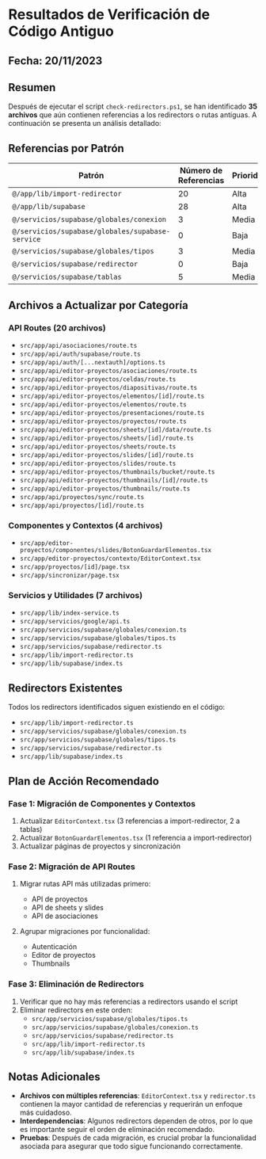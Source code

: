 # Resultados de Verificación de Código Antiguo

## Fecha: 20/11/2023

## Resumen

Después de ejecutar el script `check-redirectors.ps1`, se han identificado **35 archivos** que aún contienen referencias a los redirectors o rutas antiguas. A continuación se presenta un análisis detallado:

## Referencias por Patrón

| Patrón | Número de Referencias | Prioridad |
|--------|----------------------|-----------|
| `@/app/lib/import-redirector` | 20 | Alta |
| `@/app/lib/supabase` | 28 | Alta |
| `@/servicios/supabase/globales/conexion` | 3 | Media |
| `@/servicios/supabase/globales/supabase-service` | 0 | Baja |
| `@/servicios/supabase/globales/tipos` | 3 | Media |
| `@/servicios/supabase/redirector` | 0 | Baja |
| `@/servicios/supabase/tablas` | 5 | Media |

## Archivos a Actualizar por Categoría

### API Routes (20 archivos)

- `src/app/api/asociaciones/route.ts`
- `src/app/api/auth/supabase/route.ts`
- `src/app/api/auth/[...nextauth]/options.ts`
- `src/app/api/editor-proyectos/asociaciones/route.ts`
- `src/app/api/editor-proyectos/celdas/route.ts`
- `src/app/api/editor-proyectos/diapositivas/route.ts`
- `src/app/api/editor-proyectos/elementos/[id]/route.ts`
- `src/app/api/editor-proyectos/elementos/route.ts`
- `src/app/api/editor-proyectos/presentaciones/route.ts`
- `src/app/api/editor-proyectos/proyectos/route.ts`
- `src/app/api/editor-proyectos/sheets/[id]/data/route.ts`
- `src/app/api/editor-proyectos/sheets/[id]/route.ts`
- `src/app/api/editor-proyectos/sheets/route.ts`
- `src/app/api/editor-proyectos/slides/[id]/route.ts`
- `src/app/api/editor-proyectos/slides/route.ts`
- `src/app/api/editor-proyectos/thumbnails/bucket/route.ts`
- `src/app/api/editor-proyectos/thumbnails/[id]/route.ts`
- `src/app/api/editor-proyectos/thumbnails/route.ts`
- `src/app/api/proyectos/sync/route.ts`
- `src/app/api/proyectos/[id]/route.ts`

### Componentes y Contextos (4 archivos)

- `src/app/editor-proyectos/componentes/slides/BotonGuardarElementos.tsx`
- `src/app/editor-proyectos/contexto/EditorContext.tsx`
- `src/app/proyectos/[id]/page.tsx`
- `src/app/sincronizar/page.tsx`

### Servicios y Utilidades (7 archivos)

- `src/app/lib/index-service.ts`
- `src/app/servicios/google/api.ts`
- `src/app/servicios/supabase/globales/conexion.ts`
- `src/app/servicios/supabase/globales/tipos.ts`
- `src/app/servicios/supabase/redirector.ts`
- `src/app/lib/import-redirector.ts`
- `src/app/lib/supabase/index.ts`

## Redirectors Existentes

Todos los redirectors identificados siguen existiendo en el código:

- `src/app/lib/import-redirector.ts`
- `src/app/servicios/supabase/globales/conexion.ts`
- `src/app/servicios/supabase/globales/tipos.ts`
- `src/app/servicios/supabase/redirector.ts`
- `src/app/lib/supabase/index.ts`

## Plan de Acción Recomendado

### Fase 1: Migración de Componentes y Contextos

1. Actualizar `EditorContext.tsx` (3 referencias a import-redirector, 2 a tablas)
2. Actualizar `BotonGuardarElementos.tsx` (1 referencia a import-redirector)
3. Actualizar páginas de proyectos y sincronización

### Fase 2: Migración de API Routes

1. Migrar rutas API más utilizadas primero:
   - API de proyectos
   - API de sheets y slides
   - API de asociaciones

2. Agrupar migraciones por funcionalidad:
   - Autenticación
   - Editor de proyectos
   - Thumbnails

### Fase 3: Eliminación de Redirectors

1. Verificar que no hay más referencias a redirectors usando el script
2. Eliminar redirectors en este orden:
   - `src/app/servicios/supabase/globales/tipos.ts`
   - `src/app/servicios/supabase/globales/conexion.ts`
   - `src/app/servicios/supabase/redirector.ts`
   - `src/app/lib/import-redirector.ts`
   - `src/app/lib/supabase/index.ts`

## Notas Adicionales

- **Archivos con múltiples referencias**: `EditorContext.tsx` y `redirector.ts` contienen la mayor cantidad de referencias y requerirán un enfoque más cuidadoso.
- **Interdependencias**: Algunos redirectors dependen de otros, por lo que es importante seguir el orden de eliminación recomendado.
- **Pruebas**: Después de cada migración, es crucial probar la funcionalidad asociada para asegurar que todo sigue funcionando correctamente. 